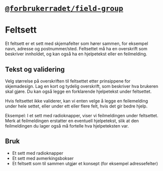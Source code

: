 # [`@forbrukerradet/field-group`](https://jokul.fremtind.no/komponenter/fieldgroup)

# Feltsett

Et feltsett er et sett med skjemafelter som hører sammen, for eksempel navn, adresse og postnummer/sted.
Feltsettet må ha en overskrift som beskriver innholdet, og kan også ha en hjelpetekst eller en feilmelding.

## Tekst og validering

Velg størrelse på overskriften til feltsettet etter prinsippene for skjemadesign. Lag en kort og tydelig overskrift, som beskriver hva brukeren skal gjøre. Du kan også legge en forklarende hjelpetekst under feltsettet.

Hvis feltsettet ikke validerer, kan vi enten velge å legge en feilemelding under hele settet, eller under ett eller flere felt, hvis det gir bedre hjelp.

Eksempel:
I et sett med radioknapper, viser vi feilmeldingen under feltsettet. Merk at feilmeldingen erstatter en eventuell hjelpetekst, slik at den feilmeldingen du lager også må fortelle hva hjelpeteksten var.

## Bruk

-   Et sett med radioknapper
-   Et sett med avmerkingsbokser
-   Et feltsett som til sammen utgjør et konsept (for eksempel adressefelter)
